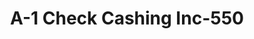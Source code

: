 ---
f_zip-code: 38748
f_state-code: MS
title: A-1 Check Cashing Inc-550
f_phone: 662-827-2464
f_city-only: Hollandale
f_address: 110 West Washington Street Hollandale
f_location-unique-id: '550'
slug: a-1-check-cashing-inc-550
updated-on: '2024-05-30T13:46:58.046Z'
created-on: '2024-05-30T13:36:59.803Z'
published-on: '2024-05-30T13:54:32.469Z'
f_city-state: cms/city/hollandale-ms.md
f_company: cms/company/a-1-check-cashing-inc.md
f_state: cms/state/mississippi.md
layout: '[payday-loan].html'
tags: payday-loan
---
